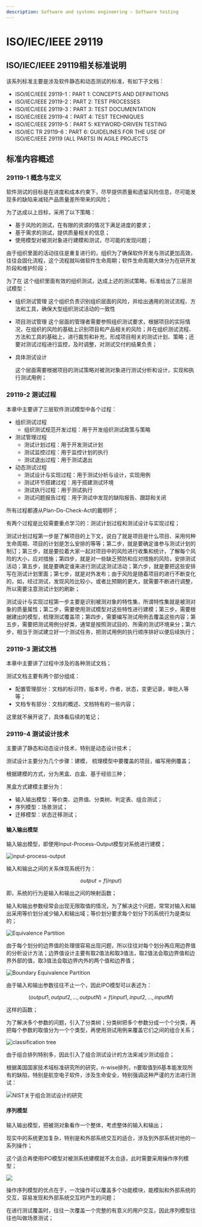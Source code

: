 ```yaml
---
description: Software and systems engineering — Software testing
---
```


# ISO/IEC/IEEE 29119

## ISO/IEC/IEEE 29119相关标准说明

该系列标准主要是涉及软件静态和动态测试的标准，有如下子文档：

* ISO/IEC/IEEE 29119-1：PART 1: CONCEPTS AND DEFINITIONS
* ISO/IEC/IEEE 29119-2：PART 2: TEST PROCESSES
* ISO/IEC/IEEE 29119-3：PART 3: TEST DOCUMENTATION
* ISO/IEC/IEEE 29119-4：PART 4: TEST TECHNIQUES
* ISO/IEC/IEEE 29119-5：PART 5: KEYWORD-DRIVEN TESTING
* ISO/IEC TR 29119-6：PART 6: GUIDELINES FOR THE USE OF ISO/IEC/IEEE 29119 \(ALL PARTS\) IN AGILE PROJECTS 

## 标准内容概述

### 29119-1 概念与定义

软件测试的目标是在进度和成本约束下，尽早提供质量和遗留风险信息，尽可能发现多的缺陷来减轻产品质量差所带来的风险；

为了达成以上目标，采用了以下策略：

* 基于风险的测试，在有限的资源的情况下满足进度的要求；
* 基于需求的测试，提供质量相关的信息；
* 使用模型对被测对象进行建模和测试，尽可能的发现问题；

由于组织里面的活动往往是重复进行的，组织为了确保软件开发与测试更加高效，往往会固化流程，这个流程就叫做软件生命周期；软件生命周期大体分为在研开发阶段和维护阶段；

为了在 这个组织里面有效的组织测试，达成上述的测试策略，标准给出了三层测试模型：

* 组织测试管理 这个组织负责识别组织层面的风险，并给出通用的测试流程、方法和工具，确保大型组织测试活动的一致性
* 项目测试管理 这个层面的管理者需要参照组织测试要求，根据项目的实际情况，在组织的风险的基础上识别项目和产品相关的风险；并在组织测试流程、方法和工具的基础上，进行裁剪和补充，形成项目相关的测试计划、策略；还要对测试过程进行监控，及时调整，对测试交付的结果负责；
* 具体测试设计

  这个层面需要根据项目的测试策略对被测对象进行测试分析和设计，实现和执行测试用例；

### 29119-2 测试过程

本章中主要讲了三层软件测试模型中各个过程：

* 组织测试过程
  * 组织测试规范开发过程：用于开发组织测试政策与策略
* 测试管理过程
  * 测试计划过程：用于开发测试计划
  * 测试监控过程：用于监控计划的执行
  * 测试退出过程：用于测试退出
* 动态测试过程
  * 测试设计与实现过程：用于测试分析与设计，实现用例
  * 测试环节搭建过程：用于搭建测试环境
  * 测试执行过程：用于测试执行
  * 测试问题报告过程：用于测试中发现的缺陷报告、跟踪和关闭

所有过程都遵从Plan-Do-Check-Act的戴明环；

有两个过程是比较需要重点学习的：测试计划过程和测试设计与实现过程；

测试计划过程第一步是了解项目的上下文，说白了就是项目是什么项目、采用何种生命周期、项目的计划是怎么安排的等等；第二步，就是要确定谁参与测试计划的制订；第三步，就是要拉着大家一起对项目中的风险进行收集和统计，了解每个风险的大小，应对措施；第四步，就是对一些缺乏预防和应对措施的风险，安排测试活动；第五步，就是要确定谁来进行测试这测试活动；第六步，就是要把这些安排写在测试计划里面；第七步，就是对外发布；由于风险是随着项目的进行不断变化的，如，经过测试，发现风险比较小，或者比预期的更大，就需要不断进行调整，所以需要注意测试计划的刷新；

测试设计与实现过程第一步主要是识别被测对象的特性集，所谓特性集就是被测对象的质量属性；第二步，需要使用测试模型对这些特性进行建模；第三步，需要根据建出的模型，梳理测试覆盖项；第四步，需要编写测试用例去覆盖这些内容；第五步，需要把测试用例分好类，通常是按照测试目的、所需的测试环境来分；第六步，相当于测试建立好一个测试任务，把测试用例的执行顺序排好以便后续执行；

### 29119-3 测试文档

本章中主要讲了过程中涉及的各种测试文档；

测试文档主要有两个部分组成：

* 配置管理部分：文档的标识符，版本号，作者，状态，变更记录，审批人等等；
* 文档专有部分：文档的概述、文档特有的一些内容；

这里就不展开说了，具体看后续的笔记；

### 29119-4 测试设计技术

主要讲了静态和动态设计技术，特别是动态设计技术；

测试设计主要分为几个步骤：建模， 梳理模型中要覆盖的项目，编写用例覆盖；

根据建模的方式，分为黑盒、白盒、基于经验三种；

黑盒方式建模主要分为：

* 输入输出模型：等价类、边界值、分类树、判定表、组合测试；
* 序列模型：场景测试；
* 迁移模型：状态迁移测试；

#### **输入输出模型**

输入输出模型，即使用Input-Process-Output模型对系统进行建模；

![input-process-output](../../../.gitbook/assets/image%20%28122%29.png)

输入和输出之间的关系体现系统行为：

$$
output = f(input)
$$

即，系统的行为是输入和输出之间的映射函数；

输入和输出参数经常会出现无限取值的情况，为了解决这个问题，常常对输入和输出采用等价划分减少输入和输出域；等价划分要求每个划分下的系统行为是类似的；

![Equivalence Partition](../../../.gitbook/assets/image%20%28121%29.png)

由于每个划分的边界值的处理很容易出现问题，所以往往对每个划分再应用边界值的分析设计方法；边界值设计主要有取2值法和取3值法，取2值法会取边界值和边界外部的值，取3值法会取边界内外的两个值和边界值；

![Boundary Equivalence Partition](../../../.gitbook/assets/image%20%28117%29.png)

由于输入和输出参数往往不止一个，因此IPO模型可以表述为：

$$
(output1,output2, ..., outputN) = f(input1, input2, ..., inputM)
$$

这样的函数；

为了解决多个参数的问题，引入了分类树；分类树把多个参数分成一个个分类，再把每个参数的取值分为一个个类型，再使用测试用例来覆盖它们之间的组合关系；

![classification tree](../../../.gitbook/assets/image%20%28113%29.png)

由于组合排列特别多，因此引入了组合测试设计的方法来减少测试组合；

根据美国国家技术域标准研究所的研究，n-wise排列，n要取值到6基本能发现所有的缺陷，特别是航空电子软件，涉及生命安全，特别强调这种严谨的方法进行测试：

![NIST&#x5173;&#x4E8E;&#x7EC4;&#x5408;&#x6D4B;&#x8BD5;&#x8BBE;&#x8BA1;&#x7684;&#x7814;&#x7A76;](../../../.gitbook/assets/image%20%28123%29.png)

#### 序列模型

输入输出模型，把被测对象看作一个整体，考虑整体的输入和输出；

现实中的系统更加复杂，特别是和外部系统交互的适合，涉及到外部系统对他的一系列操作；

这个适合再使用IPO模型对被测系统建模就不太合适，此时需要采用操作序列模型；

![](../../../.gitbook/assets/image%20%28119%29.png)

操作序列模型的优点在于，一次操作可以覆盖多个功能模块，能模拟和外部系统的交互，容易发现和外部系统交互时产生的问题；

在进行测试覆盖时，往往一次覆盖一个完整的有意义的用户交互，因此序列模型往往也叫做场景测试；





